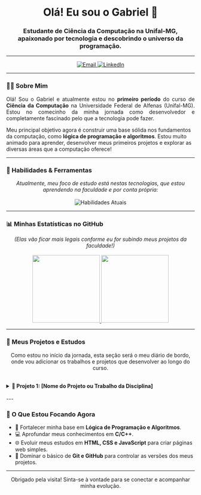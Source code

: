 <h1 align="center">Olá! Eu sou o Gabriel 👋</h1>
<h3 align="center">Estudante de Ciência da Computação na Unifal-MG, apaixonado por tecnologia e descobrindo o universo da programação.</h3>

---

<p align="center">
  <a href="mailto:[SEU-EMAIL@DOMINIO.COM]">
    <img src="https://img.shields.io/badge/Email-D14836?style=for-the-badge&logo=gmail&logoColor=white" alt="Email">
  </a>
  <a href="https://linkedin.com/in/[SEU-USUARIO-LINKEDIN]" target="_blank">
    <img src="https://img.shields.io/badge/-LinkedIn-%230077B5?style=for-the-badge&logo=linkedin&logoColor=white" alt="LinkedIn">
  </a>
</p>

---

### 👨‍💻 Sobre Mim

<p align="justify">
Olá! Sou o Gabriel e atualmente estou no <strong>primeiro período</strong> do curso de <strong>Ciência da Computação</strong> na Universidade Federal de Alfenas (Unifal-MG). Estou no comecinho da minha jornada como desenvolvedor e completamente fascinado pelo que a tecnologia pode fazer.

Meu principal objetivo agora é construir uma base sólida nos fundamentos da computação, como <strong>lógica de programação e algoritmos</strong>. Estou muito animado para aprender, desenvolver meus primeiros projetos e explorar as diversas áreas que a computação oferece!
</p>

---

### 🚀 Habilidades & Ferramentas

<p align="center">
  <i>Atualmente, meu foco de estudo está nestas tecnologias, que estou aprendendo na faculdade e por conta própria:</i>
  <br><br>
  <img src="https://skillicons.dev/icons?i=c,cpp,html,css,js,git,github,vscode" alt="Habilidades Atuais"/>
</p>

---

### 📊 Minhas Estatísticas no GitHub

<p align="center">
  <i>(Elas vão ficar mais legais conforme eu for subindo meus projetos da faculdade!)</i>
  <br><br>
  <a href="https://github.com/[SEU-USUARIO-GITHUB]">
    <img height="180em" src="https://github-readme-stats.vercel.app/api?username=[SEU-USUARIO-GITHUB]&show_icons=true&theme=tokyonight&include_all_commits=true&count_private=true&rank_icon=github"/>
    <img height="180em" src="https://github-readme-stats.vercel.app/api/top-langs/?username=[SEU-USUARIO-GITHUB]&layout=compact&langs_count=7&theme=tokyonight"/>
  </a>
</p>

---

### 🎯 Meus Projetos e Estudos

<p align="center">Como estou no início da jornada, esta seção será o meu diário de bordo, onde vou adicionar os trabalhos e projetos que desenvolver ao longo do curso.</p>
<br>

<details>
  <summary><strong>🚀 Projeto 1: [Nome do Projeto ou Trabalho da Disciplina]</strong></summary>
  <br>
  <p align="justify">
    <strong>Descrição:</strong> [Escreva aqui uma breve descrição do que o projeto faz. Por exemplo: "Implementação de um algoritmo de ordenação para a matéria de Algoritmos e Estrutura de Dados I."]
    <br><br>
    <strong>Tecnologias:</strong> [Ex: C, Lógica de Programação]
    <br>
    <strong>Link para o Repositório:</strong> <a href="[URL_DO_REPOSITORIO_DO_PROJETO]">Clique aqui</a>
  </p>
</details>

<br>
---

### 🌱 O Que Estou Focando Agora

-   🧠 Fortalecer minha base em **Lógica de Programação e Algoritmos**.
-   💻 Aprofundar meus conhecimentos em **C/C++**.
-   🌐 Evoluir meus estudos em **HTML, CSS e JavaScript** para criar páginas web simples.
-   🐙 Dominar o básico de **Git e GitHub** para controlar as versões dos meus projetos.

---

<p align="center">
  Obrigado pela visita! Sinta-se à vontade para se conectar e acompanhar minha evolução.
</p>
